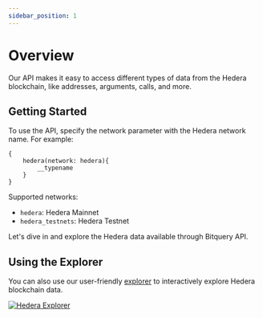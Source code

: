 ```yaml
---
sidebar_position: 1
---
```


# Overview

Our API makes it easy to access different types of data from the Hedera blockchain, like addresses, arguments, calls, and more.

## Getting Started

To use the API, specify the network parameter with the Hedera network name. For example:

```
{
    hedera(network: hedera){
        __typename
    }
}
```

Supported networks:

-   `hedera`: Hedera Mainnet
-   `hedera_testnets`: Hedera Testnet

Let's dive in and explore the Hedera data available through Bitquery API.

## Using the Explorer

You can also use our user-friendly [explorer](https://explorer.bitquery.io/hedera) to interactively explore Hedera blockchain data.

[![Hedera Explorer](/img/hedera-explorer.png)](https://explorer.bitquery.io/hedera)